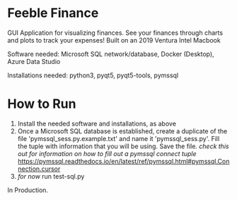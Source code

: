 # Feeble Finance
GUI Application for visualizing finances. See your finances through charts and plots to track your expenses! 
Built on an 2019 Ventura Intel Macbook 

Software needed: Microsoft SQL network/database, Docker (Desktop), Azure Data Studio

Installations needed: python3, pyqt5, pyqt5-tools, pymssql

# How to Run
1) Install the needed software and installations, as above
2) Once a Microsoft SQL database is established, create a duplicate of the file 'pymssql_sess.py.example.txt' and name it 'pymssql_sess.py'. Fill the tuple with information that you will be using. Save the file. *check this out for information on how to fill out a pymssql connect tuple* https://pymssql.readthedocs.io/en/latest/ref/pymssql.html#pymssql.Connection.cursor 
3) *for now* run test-sql.py


In Production.